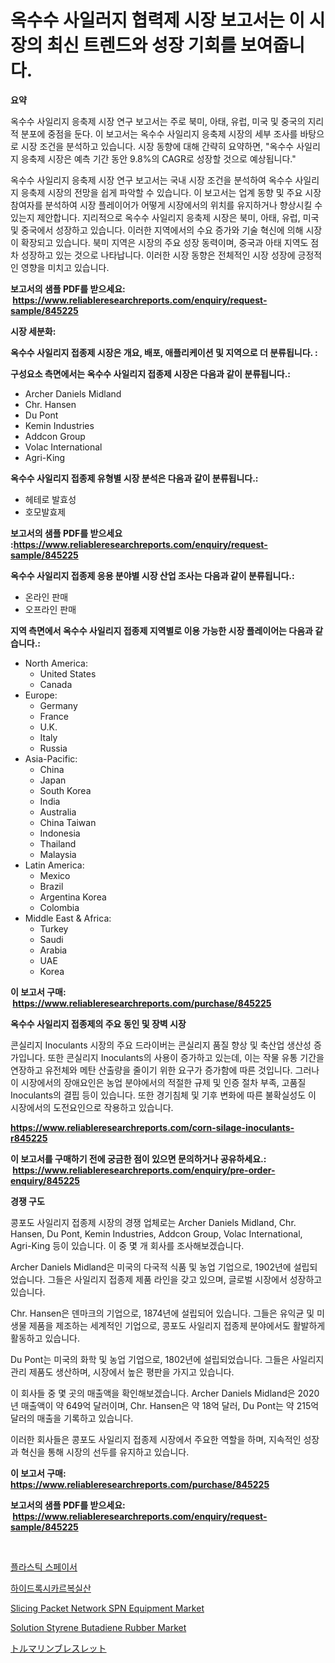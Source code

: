 <p><h1>옥수수 사일러지 협력제 시장 보고서는 이 시장의 최신 트렌드와 성장 기회를 보여줍니다.</h1></p><p><strong>요약</strong></p>
<p><p>옥수수 사일리지 응축제 시장 연구 보고서는 주로 북미, 아태, 유럽, 미국 및 중국의 지리적 분포에 중점을 둔다. 이 보고서는 옥수수 사일리지 응축제 시장의 세부 조사를 바탕으로 시장 조건을 분석하고 있습니다. 시장 동향에 대해 간략히 요약하면, "옥수수 사일리지 응축제 시장은 예측 기간 동안 9.8%의 CAGR로 성장할 것으로 예상됩니다."  </p><p>옥수수 사일리지 응축제 시장 연구 보고서는 국내 시장 조건을 분석하여 옥수수 사일리지 응축제 시장의 전망을 쉽게 파악할 수 있습니다. 이 보고서는 업계 동향 및 주요 시장 참여자를 분석하여 시장 플레이어가 어떻게 시장에서의 위치를 유지하거나 향상시킬 수 있는지 제안합니다. 지리적으로 옥수수 사일리지 응축제 시장은 북미, 아태, 유럽, 미국 및 중국에서 성장하고 있습니다. 이러한 지역에서의 수요 증가와 기술 혁신에 의해 시장이 확장되고 있습니다. 북미 지역은 시장의 주요 성장 동력이며, 중국과 아태 지역도 점차 성장하고 있는 것으로 나타납니다. 이러한 시장 동향은 전체적인 시장 성장에 긍정적인 영향을 미치고 있습니다.</p></p>
<p><strong>보고서의 샘플 PDF를 받으세요: &nbsp;<a href="https://www.reliableresearchreports.com/enquiry/request-sample/845225">https://www.reliableresearchreports.com/enquiry/request-sample/845225</a></strong></p>
<p><strong>시장 세분화:</strong></p>
<p><strong> 옥수수 사일리지 접종제 시장은 개요, 배포, 애플리케이션 및 지역으로 더 분류됩니다. :</strong></p>
<p><strong>구성요소 측면에서는 옥수수 사일리지 접종제 시장은 다음과 같이 분류됩니다.:</strong></p>
<p><ul><li>Archer Daniels Midland</li><li>Chr. Hansen</li><li>Du Pont</li><li>Kemin Industries</li><li>Addcon Group</li><li>Volac International</li><li>Agri-King</li></ul></p>
<p><strong> 옥수수 사일리지 접종제 유형별 시장 분석은 다음과 같이 분류됩니다.:</strong></p>
<p><ul><li>헤테로 발효성</li><li>호모발효제</li></ul></p>
<p><strong>보고서의 샘플 PDF를 받으세요 :<a href="https://www.reliableresearchreports.com/enquiry/request-sample/845225">https://www.reliableresearchreports.com/enquiry/request-sample/845225</a></strong></p>
<p><strong> 옥수수 사일리지 접종제 응용 분야별 시장 산업 조사는 다음과 같이 분류됩니다.:</strong></p>
<p><ul><li>온라인 판매</li><li>오프라인 판매</li></ul></p>
<p><strong>지역 측면에서 옥수수 사일리지 접종제 지역별로 이용 가능한 시장 플레이어는 다음과 같습니다.:</strong></p>
<p><ul>
    <li>
        North America:
        <ul>
            <li>United States</li>
            <li>Canada</li>
        </ul>
    </li>
    <li>
        Europe:
        <ul>
            <li>Germany</li>
            <li>France</li>
            <li>U.K.</li>
            <li>Italy</li>
            <li>Russia</li>
        </ul>
    </li>
    <li>
        Asia-Pacific:
        <ul>
            <li>China</li>
            <li>Japan</li>
            <li>South Korea</li>
            <li>India</li>
            <li>Australia</li>
            <li>China Taiwan</li>
            <li>Indonesia</li>
            <li>Thailand</li>
            <li>Malaysia</li>
        </ul>
    </li>
    <li>
        Latin America:
        <ul>
            <li>Mexico</li>
            <li>Brazil</li>
            <li>Argentina Korea</li>
            <li>Colombia</li>
        </ul>
    </li>
    <li>
        Middle East & Africa:
        <ul>
            <li>Turkey</li>
            <li>Saudi</li>
            <li>Arabia</li>
            <li>UAE</li>
            <li>Korea</li>
        </ul>
    </li>
    </ul></p>
<p><strong>이 보고서 구매: &nbsp;<a href="https://www.reliableresearchreports.com/purchase/845225">https://www.reliableresearchreports.com/purchase/845225</a></strong></p>
<p><strong>옥수수 사일리지 접종제의 주요 동인 및 장벽 시장</strong></p>
<p><p>콘실리지 Inoculants 시장의 주요 드라이버는 콘실리지 품질 향상 및 축산업 생산성 증가입니다. 또한 콘실리지 Inoculants의 사용이 증가하고 있는데, 이는 작물 유통 기간을 연장하고 유전체와 메탄 산출량을 줄이기 위한 요구가 증가함에 따른 것입니다. 그러나 이 시장에서의 장애요인은 농업 분야에서의 적절한 규제 및 인증 절차 부족, 고품질 Inoculants의 결핍 등이 있습니다. 또한 경기침체 및 기후 변화에 따른 불확실성도 이 시장에서의 도전요인으로 작용하고 있습니다.</p></p>
<p><strong><a href="https://www.reliableresearchreports.com/corn-silage-inoculants-r845225">https://www.reliableresearchreports.com/corn-silage-inoculants-r845225</a></strong></p>
<p><strong>이 보고서를 구매하기 전에 궁금한 점이 있으면 문의하거나 공유하세요.: &nbsp;<a href="https://www.reliableresearchreports.com/enquiry/pre-order-enquiry/845225">https://www.reliableresearchreports.com/enquiry/pre-order-enquiry/845225</a></strong></p>
<p><strong>경쟁 구도</strong></p>
<p><p>콩포도 사일리지 접종제 시장의 경쟁 업체로는 Archer Daniels Midland, Chr. Hansen, Du Pont, Kemin Industries, Addcon Group, Volac International, Agri-King 등이 있습니다. 이 중 몇 개 회사를 조사해보겠습니다.</p><p>Archer Daniels Midland은 미국의 다국적 식품 및 농업 기업으로, 1902년에 설립되었습니다. 그들은 사일리지 접종제 제품 라인을 갖고 있으며, 글로벌 시장에서 성장하고 있습니다.</p><p>Chr. Hansen은 덴마크의 기업으로, 1874년에 설립되어 있습니다. 그들은 유익균 및 미생물 제품을 제조하는 세계적인 기업으로, 콩포도 사일리지 접종제 분야에서도 활발하게 활동하고 있습니다.</p><p>Du Pont는 미국의 화학 및 농업 기업으로, 1802년에 설립되었습니다. 그들은 사일리지 관리 제품도 생산하며, 시장에서 높은 평판을 가지고 있습니다.</p><p>이 회사들 중 몇 곳의 매출액을 확인해보겠습니다. Archer Daniels Midland은 2020년 매출액이 약 649억 달러이며, Chr. Hansen은 약 18억 달러, Du Pont는 약 215억 달러의 매출을 기록하고 있습니다.</p><p>이러한 회사들은 콩포도 사일리지 접종제 시장에서 주요한 역할을 하며, 지속적인 성장과 혁신을 통해 시장의 선두를 유지하고 있습니다.</p></p>
<p><strong>이 보고서 구매: &nbsp; <a href="https://www.reliableresearchreports.com/purchase/845225">https://www.reliableresearchreports.com/purchase/845225</a></strong></p>
<p><strong>보고서의 샘플 PDF를 받으세요: &nbsp;<a href="https://www.reliableresearchreports.com/enquiry/request-sample/845225">https://www.reliableresearchreports.com/enquiry/request-sample/845225</a></strong><strong></strong></p>
<p>&nbsp;</p>
<p><p><a href="https://github.com/vs10l4sfg5c/Market-Research-Report-List-1/blob/main/977709318954.md">플라스틱 스페이서</a></p><p><a href="https://github.com/Skyleitney456456/Market-Research-Report-List-1/blob/main/459101818955.md">하이드록시카르복실산</a></p><p><a href="https://github.com/Krish2023na/Market-Research-Report-List-3/blob/main/slicing-packet-network-spn-equipment-market.md">Slicing Packet Network SPN Equipment Market</a></p><p><a href="https://issuu.com/reportprime-2/docs/solution-styrene-butadiene-rubber-market-size-2030">Solution Styrene Butadiene Rubber Market</a></p><p><a href="https://github.com/LeanneBruen2023/Market-Research-Report-List-1/blob/main/437431620566.md">トルマリンブレスレット</a></p></p>